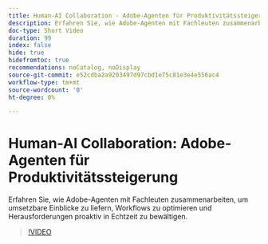 ```yaml
---
title: Human-AI Collaboration - Adobe-Agenten für Produktivitätssteigerung
description: Erfahren Sie, wie Adobe-Agenten mit Fachleuten zusammenarbeiten, um umsetzbare Einblicke zu liefern, Workflows zu optimieren und Herausforderungen proaktiv in Echtzeit zu bewältigen.
doc-type: Short Video
duration: 99
index: false
hide: true
hidefromtoc: true
recommendations: noCatalog, noDisplay
source-git-commit: e52cdba2a9203497d97cbd1e75c81e3e4e556ac4
workflow-type: tm+mt
source-wordcount: '0'
ht-degree: 0%

---
```



# Human-AI Collaboration: Adobe-Agenten für Produktivitätssteigerung

Erfahren Sie, wie Adobe-Agenten mit Fachleuten zusammenarbeiten, um umsetzbare Einblicke zu liefern, Workflows zu optimieren und Herausforderungen proaktiv in Echtzeit zu bewältigen.

<!-- 62_S653_3442539_98_humanai-collaboration-adobe-agents-enhancing-productivity -->
>[!VIDEO](https://video.tv.adobe.com/v/3458189/?learn=on&enablevpops=true)
